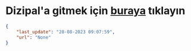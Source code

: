 # Dizipal'a gitmek için [buraya](None) tıklayın
    
```json
{
    "last_update": "28-08-2023 09:07:59",
    "url": "None"
}
```
